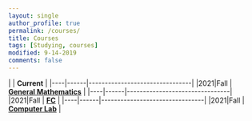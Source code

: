 ```yaml
---
layout: single
author_profile: true
permalink: /courses/
title: Courses
tags: [Studying, courses]
modified: 9-14-2019
comments: false
---
```



|           | **Current**                    |
|----|------|--------------------------------|
|2021|Fall  | **<a href="">General Mathematics</a>**         |
|----|------|--------------------------------|
|2021|Fall  | **<a href="/ds98/">FC</a>** |
|----|------|--------------------------------|
|2021|Fall  | **<a href="">Computer Lab</a>** |
